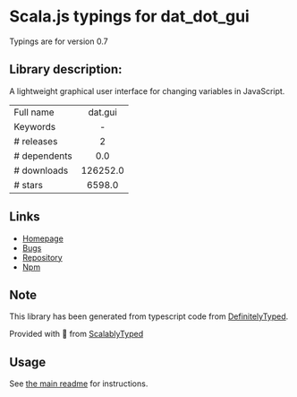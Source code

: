 
# Scala.js typings for dat_dot_gui

Typings are for version 0.7

## Library description:
A lightweight graphical user interface for changing variables in JavaScript.

|                    |                 |
| ------------------ | :-------------: |
| Full name          | dat.gui |
| Keywords           | - |
| # releases         | 2 |
| # dependents       | 0.0 |
| # downloads        | 126252.0 |
| # stars            | 6598.0 |

## Links
- [Homepage](https://github.com/dataarts/dat.gui#readme)
- [Bugs](https://github.com/dataarts/dat.gui/issues)
- [Repository](https://github.com/dataarts/dat.gui)
- [Npm](https://www.npmjs.com/package/dat.gui)
    


## Note
This library has been generated from typescript code from [DefinitelyTyped](https://definitelytyped.org).

Provided with :purple_heart: from [ScalablyTyped](https://github.com/oyvindberg/ScalablyTyped)

## Usage
See [the main readme](../../readme.md) for instructions.


